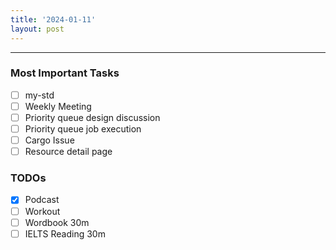 ```yaml
---
title: '2024-01-11'
layout: post
---
```


---

### Most Important Tasks

- [ ] my-std
- [ ] Weekly Meeting
- [ ] Priority queue design discussion
- [ ] Priority queue job execution
- [ ] Cargo Issue
- [ ] Resource detail page

### TODOs

- [x] Podcast
- [ ] Workout
- [ ] Wordbook 30m
- [ ] IELTS Reading 30m
